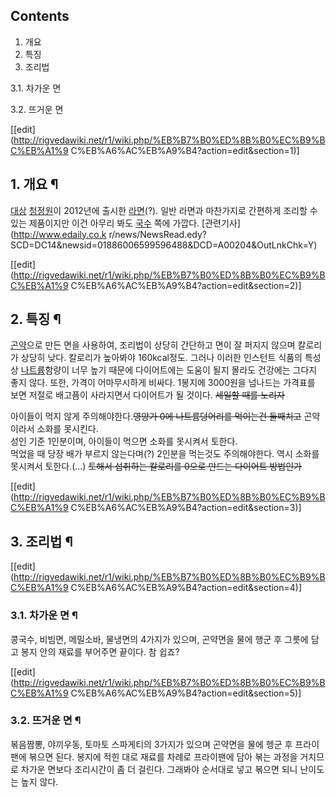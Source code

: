 ## Contents

    

1. 개요 
2. 특징 
3. 조리법 
    

3.1. 차가운 면

3.2. 뜨거운 면

[[edit](http://rigvedawiki.net/r1/wiki.php/%EB%B7%B0%ED%8B%B0%EC%B9%BC%EB%A1%9
C%EB%A6%AC%EB%A9%B4?action=edit&section=1)]

## 1. 개요 ¶

[대상](%EB%8C%80%EC%83%81.md) [청정원](%EC%B2%AD%EC%A0%95%EC%9B%90.md)이
2012년에 출시한 [라면](%EB%9D%BC%EB%A9%B4.md)(?). 일반 라면과 마찬가지로 간편하게 조리할 수 있는 제품이지만
이건 아무리 봐도 [국수](%EA%B5%AD%EC%88%98.md) 쪽에 가깝다. [관련기사](http://www.edaily.co.k
r/news/NewsRead.edy?SCD=DC14&newsid=01886006599596488&DCD=A00204&OutLnkChk=Y)

  

[[edit](http://rigvedawiki.net/r1/wiki.php/%EB%B7%B0%ED%8B%B0%EC%B9%BC%EB%A1%9
C%EB%A6%AC%EB%A9%B4?action=edit&section=2)]

## 2. 특징 ¶

[곤약](%EA%B3%A4%EC%95%BD.md)으로 만든 면을 사용하여, 조리법이 상당히 간단하고 면이 잘 퍼지지 않으며 칼로리가
상당히 낮다. 칼로리가 높아봐야 160kcal정도. 그러나 이러한 인스턴트 식품의 특성상
[나트륨](%EB%82%98%ED%8A%B8%EB%A5%A8.md)함량이 너무 높기 때문에 다이어트에는 도움이 될지 몰라도 건강에는
그다지 좋지 않다. 또한, 가격이 어마무시하게 비싸다. 1봉지에 3000원을 넘나드는 가격표를 보면 저절로 배고픔이 사라지면서 다이어트가 될
것이다. <del>세일할 때를 노리자</del>

  

아이들이 먹지 않게 주의해야한다.<del>영양가 0에 나트륨덩어리를 먹이는건 둘째치고</del> 곤약이라서 소화를 못시킨다.  
성인 기준 1인분이며, 아이들이 먹으면 소화를 못시켜서 토한다.  
먹었을 때 당장 배가 부르지 않는다며(?) 2인분을 먹는것도 주의해야한다. 역시 소화를 못시켜서 토한다.(...) <del>토해서 섭취하는
칼로리를 0으로 만드는 다이어트 방법인가</del>

  
  
  

[[edit](http://rigvedawiki.net/r1/wiki.php/%EB%B7%B0%ED%8B%B0%EC%B9%BC%EB%A1%9
C%EB%A6%AC%EB%A9%B4?action=edit&section=3)]

## 3. 조리법 ¶

[[edit](http://rigvedawiki.net/r1/wiki.php/%EB%B7%B0%ED%8B%B0%EC%B9%BC%EB%A1%9
C%EB%A6%AC%EB%A9%B4?action=edit&section=4)]

### 3.1. 차가운 면 ¶

콩국수, 비빔면, 메밀소바, 물냉면의 4가지가 있으며, 곤약면을 물에 행군 후 그릇에 담고 봉지 안의 재료를 부어주면 끝이다. 참 쉽죠?

  

[[edit](http://rigvedawiki.net/r1/wiki.php/%EB%B7%B0%ED%8B%B0%EC%B9%BC%EB%A1%9
C%EB%A6%AC%EB%A9%B4?action=edit&section=5)]

### 3.2. 뜨거운 면 ¶

볶음짬뽕, 야끼우동, 토마토 스파게티의 3가지가 있으며 곤약면을 물에 헹군 후 프라이팬에 볶으면 된다. 봉지에 적힌 대로 재료를 차례로
프라이팬에 담아 볶는 과정을 거치므로 차가운 면보다 조리시간이 좀 더 걸린다. 그래봐야 순서대로 넣고 볶으면 되니 난이도는 높지 않다.

  


